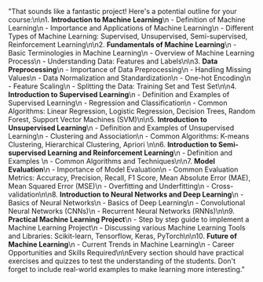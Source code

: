 "That sounds like a fantastic project! Here's a potential outline for your course:\n\n1. **Introduction to Machine Learning**\n   - Definition of Machine Learning\n   - Importance and Applications of Machine Learning\n   - Different Types of Machine Learning: Supervised, Unsupervised, Semi-supervised, Reinforcement Learning\n\n2. **Fundamentals of Machine Learning**\n   - Basic Terminologies in Machine Learning\n   - Overview of Machine Learning Process\n   - Understanding Data: Features and Labels\n\n3. **Data Preprocessing**\n   - Importance of Data Preprocessing\n   - Handling Missing Values\n   - Data Normalization and Standardization\n   - One-hot Encoding\n   - Feature Scaling\n   - Splitting the Data: Training Set and Test Set\n\n4. **Introduction to Supervised Learning**\n   - Definition and Examples of Supervised Learning\n   - Regression and Classification\n   - Common Algorithms: Linear Regression, Logistic Regression, Decision Trees, Random Forest, Support Vector Machines (SVM)\n\n5. **Introduction to Unsupervised Learning**\n   - Definition and Examples of Unsupervised Learning\n   - Clustering and Association\n   - Common Algorithms: K-means Clustering, Hierarchical Clustering, Apriori \n\n6. **Introduction to Semi-supervised Learning and Reinforcement Learning**\n   - Definition and Examples \n   - Common Algorithms and Techniques\n\n7. **Model Evaluation**\n   - Importance of Model Evaluation\n   - Common Evaluation Metrics: Accuracy, Precision, Recall, F1 Score, Mean Absolute Error (MAE), Mean Squared Error (MSE)\n   - Overfitting and Underfitting\n   - Cross-validation\n\n8. **Introduction to Neural Networks and Deep Learning**\n   - Basics of Neural Networks\n   - Basics of Deep Learning\n   - Convolutional Neural Networks (CNNs)\n   - Recurrent Neural Networks (RNNs)\n\n9. **Practical Machine Learning Project**\n   - Step by step guide to implement a Machine Learning Project\n   - Discussing various Machine Learning Tools and Libraries: Scikit-learn, Tensorflow, Keras, PyTorch\n\n10. **Future of Machine Learning**\n    - Current Trends in Machine Learning\n    - Career Opportunities and Skills Required\n\nEvery section should have practical exercises and quizzes to test the understanding of the students. Don't forget to include real-world examples to make learning more interesting."